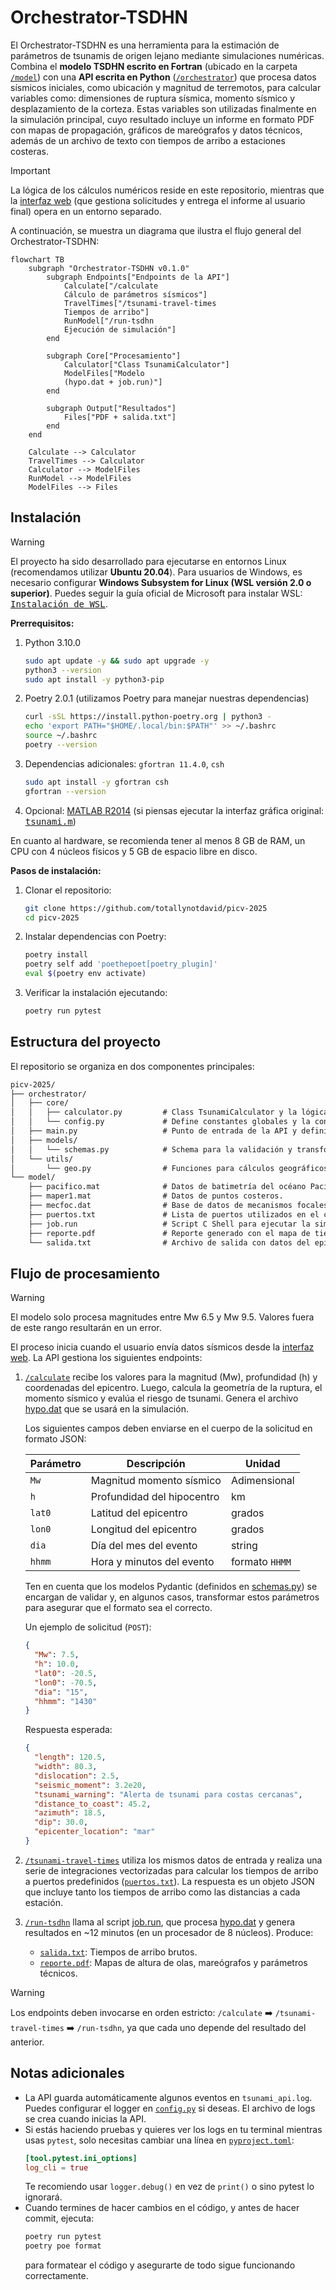 # Orchestrator-TSDHN

El Orchestrator-TSDHN es una herramienta para la estimación de parámetros de tsunamis de origen lejano mediante simulaciones numéricas. Combina el **modelo TSDHN escrito en Fortran** (ubicado en la carpeta [`/model`](/model/)) con una **API escrita en Python** ([`/orchestrator`](/orchestrator/)) que procesa datos sísmicos iniciales, como ubicación y magnitud de terremotos, para calcular variables como: dimensiones de ruptura sísmica, momento sísmico y desplazamiento de la corteza. Estas variables son utilizadas finalmente en la simulación principal, cuyo resultado incluye un informe en formato PDF con mapas de propagación, gráficos de mareógrafos y datos técnicos, además de un archivo de texto con tiempos de arribo a estaciones costeras.

> [!IMPORTANT]
> La lógica de los cálculos numéricos reside en este repositorio, mientras que la [interfaz web](https://github.com/totallynotdavid/picv-2025-web) (que gestiona solicitudes y entrega el informe al usuario final) opera en un entorno separado.

A continuación, se muestra un diagrama que ilustra el flujo general del Orchestrator-TSDHN:

```mermaid
flowchart TB
    subgraph "Orchestrator-TSDHN v0.1.0"
        subgraph Endpoints["Endpoints de la API"]
            Calculate["/calculate
            Cálculo de parámetros sísmicos"]
            TravelTimes["/tsunami-travel-times
            Tiempos de arribo"]
            RunModel["/run-tsdhn
            Ejecución de simulación"]
        end

        subgraph Core["Procesamiento"]
            Calculator["Class TsunamiCalculator"]
            ModelFiles["Modelo
            (hypo.dat + job.run)"]
        end

        subgraph Output["Resultados"]
            Files["PDF + salida.txt"]
        end
    end

    Calculate --> Calculator
    TravelTimes --> Calculator
    Calculator --> ModelFiles
    RunModel --> ModelFiles
    ModelFiles --> Files
```

## Instalación

> [!WARNING]
> El proyecto ha sido desarrollado para ejecutarse en entornos Linux (recomendamos utilizar **Ubuntu 20.04**). Para usuarios de Windows, es necesario configurar **Windows Subsystem for Linux (WSL versión 2.0 o superior)**. Puedes seguir la guía oficial de Microsoft para instalar WSL: [<kbd>Instalación de WSL</kbd>](https://learn.microsoft.com/es-es/windows/wsl/install).

**Prerrequisitos:**

1. Python 3.10.0
   ```bash
   sudo apt update -y && sudo apt upgrade -y
   python3 --version
   sudo apt install -y python3-pip
   ```
2. Poetry 2.0.1 (utilizamos Poetry para manejar nuestras dependencias)

   ```bash
   curl -sSL https://install.python-poetry.org | python3 -
   echo 'export PATH="$HOME/.local/bin:$PATH"' >> ~/.bashrc
   source ~/.bashrc
   poetry --version
   ```

3. Dependencias adicionales: `gfortran 11.4.0`, `csh`

   ```bash
   sudo apt install -y gfortran csh
   gfortran --version
   ```

4. Opcional: [MATLAB R2014](https://drive.google.com/file/d/1VhLnwXX78Y7O8huwlRuE-shOW2LKlVpd/view?usp=drive_link) (si piensas ejecutar la interfaz gráfica original: [<kbd>tsunami.m</kbd>](model/tsunami.m))

En cuanto al hardware, se recomienda tener al menos 8 GB de RAM, un CPU con 4 núcleos físicos y 5 GB de espacio libre en disco.

**Pasos de instalación:**

1. Clonar el repositorio:

   ```bash
   git clone https://github.com/totallynotdavid/picv-2025
   cd picv-2025
   ```

2. Instalar dependencias con Poetry:

   ```bash
   poetry install
   poetry self add 'poethepoet[poetry_plugin]'
   eval $(poetry env activate)
   ```

3. Verificar la instalación ejecutando:

   ```bash
   poetry run pytest
   ```

## Estructura del proyecto

El repositorio se organiza en dos componentes principales:

```txt
picv-2025/
├── orchestrator/
│   ├── core/
│   │   ├── calculator.py         # Class TsunamiCalculator y la lógica central de los cálculos.
│   │   └── config.py             # Define constantes globales y la configuración del logging.
│   ├── main.py                   # Punto de entrada de la API y definición de los endpoints.
│   ├── models/
│   │   └── schemas.py            # Schema para la validación y transformación de los datos.
│   └── utils/
│       └── geo.py                # Funciones para cálculos geográficos (distancias, formatos, etc.).
└── model/
    ├── pacifico.mat              # Datos de batimetría del océano Pacífico.
    ├── maper1.mat                # Datos de puntos costeros.
    ├── mecfoc.dat                # Base de datos de mecanismos focales históricos.
    ├── puertos.txt               # Lista de puertos utilizados en el cálculo de tiempos de arribo.
    ├── job.run                   # Script C Shell para ejecutar la simulación.
    ├── reporte.pdf               # Reporte generado con el mapa de tiempos y mareogramas.
    └── salida.txt                # Archivo de salida con datos del epicentro y tiempos de arribo.
```

## Flujo de procesamiento

> [!WARNING]
> El modelo solo procesa magnitudes entre Mw 6.5 y Mw 9.5. Valores fuera de este rango resultarán en un error.

El proceso inicia cuando el usuario envía datos sísmicos desde la [interfaz web](https://github.com/totallynotdavid/picv-2025-web). La API gestiona los siguientes endpoints:

1. [`/calculate`](orchestrator/main.py?plain=1#L25) recibe los valores para la magnitud (Mw), profundidad (h) y coordenadas del epicentro. Luego, calcula la geometría de la ruptura, el momento sísmico y evalúa el riesgo de tsunami. Genera el archivo [hypo.dat](model/hypo.dat) que se usará en la simulación.

   Los siguientes campos deben enviarse en el cuerpo de la solicitud en formato JSON:

   | Parámetro | Descripción                | Unidad         |
   | --------- | -------------------------- | -------------- |
   | `Mw`      | Magnitud momento sísmico   | Adimensional   |
   | `h`       | Profundidad del hipocentro | km             |
   | `lat0`    | Latitud del epicentro      | grados         |
   | `lon0`    | Longitud del epicentro     | grados         |
   | `dia`     | Día del mes del evento     | string         |
   | `hhmm`    | Hora y minutos del evento  | formato `HHMM` |

   Ten en cuenta que los modelos Pydantic (definidos en [schemas.py](orchestrator/models/schemas.py)) se encargan de validar y, en algunos casos, transformar estos parámetros para asegurar que el formato sea el correcto.

   Un ejemplo de solicitud (`POST`):

   ```json
   {
     "Mw": 7.5,
     "h": 10.0,
     "lat0": -20.5,
     "lon0": -70.5,
     "dia": "15",
     "hhmm": "1430"
   }
   ```

   Respuesta esperada:

   ```json
   {
     "length": 120.5,
     "width": 80.3,
     "dislocation": 2.5,
     "seismic_moment": 3.2e20,
     "tsunami_warning": "Alerta de tsunami para costas cercanas",
     "distance_to_coast": 45.2,
     "azimuth": 18.5,
     "dip": 30.0,
     "epicenter_location": "mar"
   }
   ```

2. [`/tsunami-travel-times`](orchestrator/main.py?plain=1#L43) utiliza los mismos datos de entrada y realiza una serie de integraciones vectorizadas para calcular los tiempos de arribo a puertos predefinidos ([`puertos.txt`](/model/puertos.txt)). La respuesta es un objeto JSON que incluye tanto los tiempos de arribo como las distancias a cada estación.
3. [`/run-tsdhn`](orchestrator/main.py?plain=1#L59) llama al script [job.run](model/job.run), que procesa [hypo.dat](model/hypo.dat) y genera resultados en ~12 minutos (en un procesador de 8 núcleos). Produce:

   - [`salida.txt`](model/salida.txt): Tiempos de arribo brutos.
   - [`reporte.pdf`](model/reporte.pdf): Mapas de altura de olas, mareógrafos y parámetros técnicos.

> [!WARNING]
> Los endpoints deben invocarse en orden estricto: `/calculate` :arrow_right: `/tsunami-travel-times` :arrow_right: `/run-tsdhn`, ya que cada uno depende del resultado del anterior.

## Notas adicionales

- La API guarda automáticamente algunos eventos en `tsunami_api.log`. Puedes configurar el logger en [`config.py`](/orchestrator/core/config.py) si deseas. El archivo de logs se crea cuando inicias la API.
- Si estás haciendo pruebas y quieres ver los logs en tu terminal mientras usas `pytest`, solo necesitas cambiar una línea en [`pyproject.toml`](pyproject.toml):
  ```toml
  [tool.pytest.ini_options]
  log_cli = true
  ```
  Te recomiendo usar `logger.debug()` en vez de `print()` o sino pytest lo ignorará.
- Cuando termines de hacer cambios en el código, y antes de hacer commit, ejecuta:
  ```bash
  poetry run pytest
  poetry poe format
  ```
  para formatear el código y asegurarte de todo sigue funcionando correctamente.
